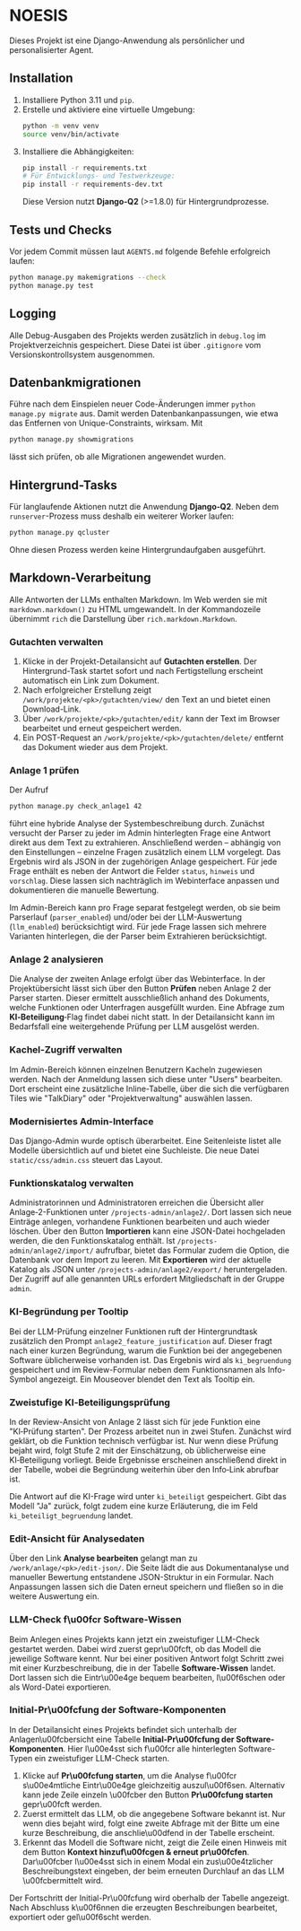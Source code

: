 # NOESIS

Dieses Projekt ist eine Django-Anwendung als persönlicher und personalisierter Agent.
## Installation

1. Installiere Python 3.11 und `pip`.
2. Erstelle und aktiviere eine virtuelle Umgebung:
   ```bash
   python -m venv venv
   source venv/bin/activate
   ```
3. Installiere die Abhängigkeiten:
   ```bash
   pip install -r requirements.txt
   # Für Entwicklungs- und Testwerkzeuge:
   pip install -r requirements-dev.txt
   ```
   Diese Version nutzt **Django-Q2** (>=1.8.0) für Hintergrundprozesse.

## Tests und Checks

Vor jedem Commit müssen laut `AGENTS.md` folgende Befehle erfolgreich laufen:

```bash
python manage.py makemigrations --check
python manage.py test
```

## Logging

Alle Debug-Ausgaben des Projekts werden zusätzlich in `debug.log` im Projektverzeichnis gespeichert. Diese Datei ist über `.gitignore` vom Versionskontrollsystem ausgenommen.

## Datenbankmigrationen

Führe nach dem Einspielen neuer Code-Änderungen immer `python manage.py migrate` aus. Damit werden Datenbankanpassungen, wie etwa das Entfernen von Unique-Constraints, wirksam. Mit

```bash
python manage.py showmigrations
```

lässt sich prüfen, ob alle Migrationen angewendet wurden.

## Hintergrund-Tasks

Für langlaufende Aktionen nutzt die Anwendung **Django‑Q2**. Neben dem
``runserver``-Prozess muss deshalb ein weiterer Worker laufen:

```bash
python manage.py qcluster
```

Ohne diesen Prozess werden keine Hintergrundaufgaben ausgeführt.

## Markdown-Verarbeitung

Alle Antworten der LLMs enthalten Markdown. Im Web werden sie mit
`markdown.markdown()` zu HTML umgewandelt. In der Kommandozeile übernimmt
`rich` die Darstellung über `rich.markdown.Markdown`.

### Gutachten verwalten

1. Klicke in der Projekt-Detailansicht auf **Gutachten erstellen**. Der Hintergrund-Task startet sofort und nach Fertigstellung erscheint automatisch ein Link zum Dokument.
2. Nach erfolgreicher Erstellung zeigt `/work/projekte/<pk>/gutachten/view/` den Text an und bietet einen Download-Link.
3. Über `/work/projekte/<pk>/gutachten/edit/` kann der Text im Browser bearbeitet und erneut gespeichert werden.
4. Ein POST-Request an `/work/projekte/<pk>/gutachten/delete/` entfernt das Dokument wieder aus dem Projekt.

### Anlage 1 prüfen

Der Aufruf

```bash
python manage.py check_anlage1 42
```

führt eine hybride Analyse der Systembeschreibung durch. Zunächst versucht der
Parser zu jeder im Admin hinterlegten Frage eine Antwort direkt aus dem Text zu
extrahieren. Anschließend werden – abhängig von den Einstellungen – einzelne
Fragen zusätzlich einem LLM vorgelegt. Das Ergebnis wird als JSON in der
zugehörigen Anlage gespeichert. Für jede Frage enthält es neben der Antwort die
Felder `status`, `hinweis` und `vorschlag`. Diese lassen sich nachträglich im
Webinterface anpassen und dokumentieren die manuelle Bewertung.

Im Admin-Bereich kann pro Frage separat festgelegt werden, ob sie beim
Parserlauf (`parser_enabled`) und/oder bei der LLM-Auswertung
(`llm_enabled`) berücksichtigt wird.
Für jede Frage lassen sich mehrere Varianten hinterlegen, die der Parser beim
Extrahieren berücksichtigt.

### Anlage 2 analysieren

Die Analyse der zweiten Anlage erfolgt über das Webinterface. In der
Projektübersicht lässt sich über den Button **Prüfen** neben Anlage 2 der
Parser starten. Dieser ermittelt ausschließlich anhand des Dokuments, welche
Funktionen oder Unterfragen ausgefüllt wurden. Eine Abfrage zum
**KI‑Beteiligung**‑Flag findet dabei nicht statt. In der Detailansicht kann im
Bedarfsfall eine weitergehende Prüfung per LLM ausgelöst werden.

### Kachel-Zugriff verwalten

Im Admin-Bereich können einzelnen Benutzern Kacheln zugewiesen werden. Nach der
Anmeldung lassen sich diese unter "Users" bearbeiten. Dort erscheint eine
zusätzliche Inline-Tabelle, über die sich die verfügbaren Tiles wie
"TalkDiary" oder "Projektverwaltung" auswählen lassen.

### Modernisiertes Admin-Interface

Das Django-Admin wurde optisch überarbeitet. Eine Seitenleiste listet alle
Modelle übersichtlich auf und bietet eine Suchleiste. Die neue Datei
`static/css/admin.css` steuert das Layout.

### Funktionskatalog verwalten

Administratorinnen und Administratoren erreichen die Übersicht aller Anlage‑2-Funktionen unter `/projects-admin/anlage2/`. Dort lassen sich neue Einträge anlegen, vorhandene Funktionen bearbeiten und auch wieder löschen. Über den Button **Importieren** kann eine JSON-Datei hochgeladen werden, die den Funktionskatalog enthält. Ist `/projects-admin/anlage2/import/` aufrufbar, bietet das Formular zudem die Option, die Datenbank vor dem Import zu leeren. Mit **Exportieren** wird der aktuelle Katalog als JSON unter `/projects-admin/anlage2/export/` heruntergeladen. Der Zugriff auf alle genannten URLs erfordert Mitgliedschaft in der Gruppe `admin`.

### KI-Begründung per Tooltip

Bei der LLM-Prüfung einzelner Funktionen ruft der Hintergrundtask zusätzlich den
Prompt `anlage2_feature_justification` auf. Dieser fragt nach einer kurzen
Begründung, warum die Funktion bei der angegebenen Software üblicherweise
vorhanden ist. Das Ergebnis wird als `ki_begruendung` gespeichert und im
Review-Formular neben dem Funktionsnamen als Info-Symbol angezeigt. Ein
Mouseover blendet den Text als Tooltip ein.

### Zweistufige KI‑Beteiligungsprüfung

In der Review-Ansicht von Anlage 2 lässt sich für jede Funktion eine
"KI‑Prüfung starten". Der Prozess arbeitet nun in zwei Stufen. Zunächst wird
geklärt, ob die Funktion technisch verfügbar ist. Nur wenn diese Prüfung
bejaht wird, folgt Stufe 2 mit der Einschätzung, ob üblicherweise eine
KI‑Beteiligung vorliegt. Beide Ergebnisse erscheinen anschließend direkt in der
Tabelle, wobei die Begründung weiterhin über den Info‑Link abrufbar ist.

Die Antwort auf die KI-Frage wird unter `ki_beteiligt` gespeichert. Gibt das
Modell "Ja" zurück, folgt zudem eine kurze Erläuterung, die im Feld
`ki_beteiligt_begruendung` landet.

### Edit-Ansicht für Analysedaten

Über den Link **Analyse bearbeiten** gelangt man zu `/work/anlage/<pk>/edit-json/`.
Die Seite lädt die aus Dokumentanalyse und manueller Bewertung entstandene
JSON-Struktur in ein Formular. Nach Anpassungen lassen sich die Daten erneut
speichern und fließen so in die weitere Auswertung ein.


### LLM-Check f\u00fcr Software-Wissen

Beim Anlegen eines Projekts kann jetzt ein zweistufiger LLM-Check gestartet werden. Dabei wird zuerst gepr\u00fcft, ob das Modell die jeweilige Software kennt. Nur bei einer positiven Antwort folgt Schritt zwei mit einer Kurzbeschreibung, die in der Tabelle **Software-Wissen** landet.
Dort lassen sich die Eintr\u00e4ge bequem bearbeiten, l\u00f6schen oder als Word-Datei exportieren.

### Initial-Pr\u00fcfung der Software-Komponenten

In der Detailansicht eines Projekts befindet sich unterhalb der Anlagen\u00fcbersicht eine Tabelle **Initial-Pr\u00fcfung der Software-Komponenten**. Hier l\u00e4sst sich f\u00fcr alle hinterlegten Software-Typen ein zweistufiger LLM-Check starten.

1. Klicke auf **Pr\u00fcfung starten**, um die Analyse f\u00fcr s\u00e4mtliche Eintr\u00e4ge gleichzeitig auszul\u00f6sen. Alternativ kann jede Zeile einzeln \u00fcber den Button **Pr\u00fcfung starten** gepr\u00fcft werden.
2. Zuerst ermittelt das LLM, ob die angegebene Software bekannt ist. Nur wenn dies bejaht wird, folgt eine zweite Abfrage mit der Bitte um eine kurze Beschreibung, die anschlie\u00dfend in der Tabelle erscheint.
3. Erkennt das Modell die Software nicht, zeigt die Zeile einen Hinweis mit dem Button **Kontext hinzuf\u00fcgen & erneut pr\u00fcfen**. Dar\u00fcber l\u00e4sst sich in einem Modal ein zus\u00e4tzlicher Beschreibungstext eingeben, der beim erneuten Durchlauf an das LLM \u00fcbermittelt wird.

Der Fortschritt der Initial-Pr\u00fcfung wird oberhalb der Tabelle angezeigt. Nach Abschluss k\u00f6nnen die erzeugten Beschreibungen bearbeitet, exportiert oder gel\u00f6scht werden.
